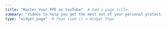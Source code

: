 ```yaml
---
title: "Master Your PPE on YouTube"  # Add a page title.
summary: "Videos to help you get the most out of your personal protective equipment."  # Add a page description.
type: "widget_page"  # Page type is a Widget Page
---
```

